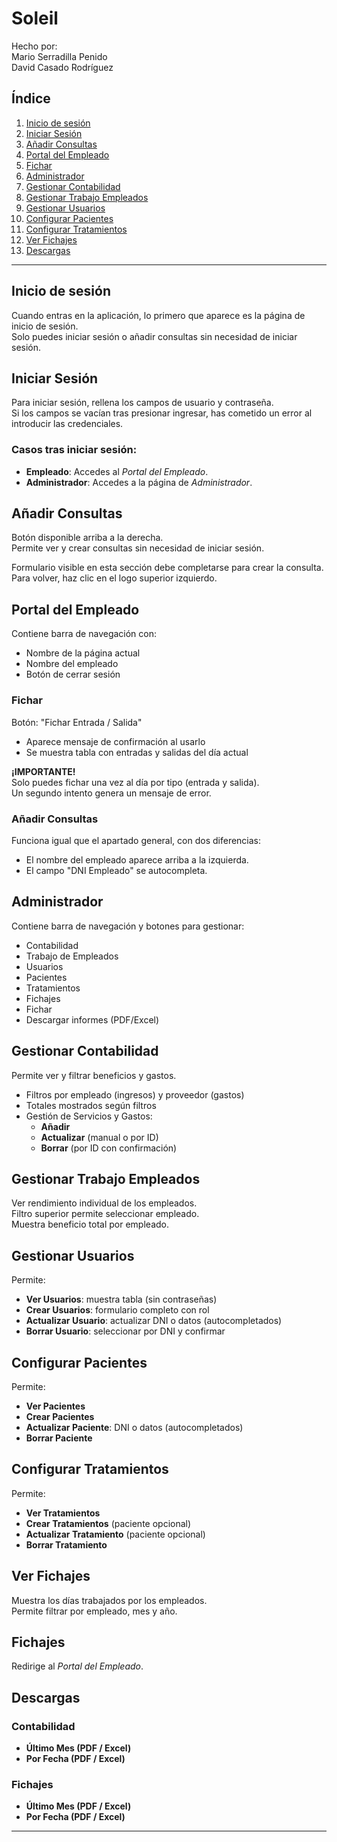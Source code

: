 # Soleil

Hecho por:  
Mario Serradilla Penido  
David Casado Rodríguez  

## Índice

1. [Inicio de sesión](#inicio-de-sesión)  
2. [Iniciar Sesión](#iniciar-sesión)  
3. [Añadir Consultas](#añadir-consultas)  
4. [Portal del Empleado](#portal-del-empleado)  
5. [Fichar](#fichar)  
6. [Administrador](#administrador)  
7. [Gestionar Contabilidad](#gestionar-contabilidad)  
8. [Gestionar Trabajo Empleados](#gestionar-trabajo-empleados)  
9. [Gestionar Usuarios](#gestionar-usuarios)  
10. [Configurar Pacientes](#configurar-pacientes)  
11. [Configurar Tratamientos](#configurar-tratmientos)  
12. [Ver Fichajes](#ver-fichajes)  
13. [Descargas](#descargas)

---

## Inicio de sesión

Cuando entras en la aplicación, lo primero que aparece es la página de inicio de sesión.  
Solo puedes iniciar sesión o añadir consultas sin necesidad de iniciar sesión.

## Iniciar Sesión

Para iniciar sesión, rellena los campos de usuario y contraseña.  
Si los campos se vacían tras presionar ingresar, has cometido un error al introducir las credenciales.

### Casos tras iniciar sesión:
- **Empleado**: Accedes al *Portal del Empleado*.  
- **Administrador**: Accedes a la página de *Administrador*.

## Añadir Consultas

Botón disponible arriba a la derecha.  
Permite ver y crear consultas sin necesidad de iniciar sesión.

Formulario visible en esta sección debe completarse para crear la consulta.  
Para volver, haz clic en el logo superior izquierdo.

## Portal del Empleado

Contiene barra de navegación con:
- Nombre de la página actual
- Nombre del empleado
- Botón de cerrar sesión

### Fichar

Botón: "Fichar Entrada / Salida"  
- Aparece mensaje de confirmación al usarlo  
- Se muestra tabla con entradas y salidas del día actual  

**¡IMPORTANTE!**  
Solo puedes fichar una vez al día por tipo (entrada y salida).  
Un segundo intento genera un mensaje de error.

### Añadir Consultas

Funciona igual que el apartado general, con dos diferencias:
- El nombre del empleado aparece arriba a la izquierda.
- El campo "DNI Empleado" se autocompleta.

## Administrador

Contiene barra de navegación y botones para gestionar:

- Contabilidad  
- Trabajo de Empleados  
- Usuarios  
- Pacientes  
- Tratamientos  
- Fichajes  
- Fichar  
- Descargar informes (PDF/Excel)

## Gestionar Contabilidad

Permite ver y filtrar beneficios y gastos.

- Filtros por empleado (ingresos) y proveedor (gastos)  
- Totales mostrados según filtros  
- Gestión de Servicios y Gastos:  
  - **Añadir**  
  - **Actualizar** (manual o por ID)  
  - **Borrar** (por ID con confirmación)

## Gestionar Trabajo Empleados

Ver rendimiento individual de los empleados.  
Filtro superior permite seleccionar empleado.  
Muestra beneficio total por empleado.

## Gestionar Usuarios

Permite:
- **Ver Usuarios**: muestra tabla (sin contraseñas)  
- **Crear Usuarios**: formulario completo con rol  
- **Actualizar Usuario**: actualizar DNI o datos (autocompletados)  
- **Borrar Usuario**: seleccionar por DNI y confirmar

## Configurar Pacientes

Permite:
- **Ver Pacientes**  
- **Crear Pacientes**  
- **Actualizar Paciente**: DNI o datos (autocompletados)  
- **Borrar Paciente**

## Configurar Tratamientos

Permite:
- **Ver Tratamientos**  
- **Crear Tratamientos** (paciente opcional)  
- **Actualizar Tratamiento** (paciente opcional)  
- **Borrar Tratamiento**

## Ver Fichajes

Muestra los días trabajados por los empleados.  
Permite filtrar por empleado, mes y año.

## Fichajes

Redirige al *Portal del Empleado*.

## Descargas

### Contabilidad
- **Último Mes (PDF / Excel)**
- **Por Fecha (PDF / Excel)**

### Fichajes
- **Último Mes (PDF / Excel)**
- **Por Fecha (PDF / Excel)**

---